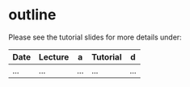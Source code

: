 # outline

Please see the tutorial slides for more details under:


| Date | Lecture | a | Tutorial | d |
| --- | --- |---|--- |--- |
| ... | ... | ... | ... | ... |

